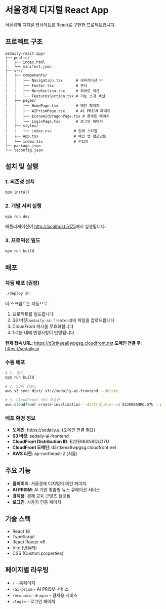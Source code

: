 # 서울경제 디지털 React App

서울경제 디지털 웹사이트를 React로 구현한 프로젝트입니다.

## 프로젝트 구조

```
sedaily-react-app/
├── public/
│   ├── index.html
│   └── manifest.json
├── src/
│   ├── components/
│   │   ├── Navigation.tsx      # 네비게이션 바
│   │   ├── Footer.tsx          # 푸터
│   │   ├── HeroSection.tsx     # 히어로 섹션
│   │   └── FeaturesSection.tsx # 기능 소개 섹션
│   ├── pages/
│   │   ├── HomePage.tsx        # 메인 페이지
│   │   ├── AIPrismPage.tsx     # AI PRISM 페이지
│   │   ├── EconomicDragonPage.tsx # 경제용 페이지
│   │   └── LoginPage.tsx       # 로그인 페이지
│   ├── styles/
│   │   └── index.css          # 전체 스타일
│   ├── App.tsx                # 메인 앱 컴포넌트
│   └── index.tsx              # 진입점
├── package.json
└── tsconfig.json
```

## 설치 및 실행

### 1. 의존성 설치
```bash
npm install
```

### 2. 개발 서버 실행
```bash
npm run dev
```

애플리케이션이 [http://localhost:5175](http://localhost:5175)에서 실행됩니다.

### 3. 프로덕션 빌드
```bash
npm run build
```

## 배포

### 자동 배포 (권장)
```bash
./deploy.sh
```

이 스크립트는 자동으로:
1. 프로젝트를 빌드합니다
2. S3 버킷(`sedaily-ai-frontend`)에 파일을 업로드합니다
3. CloudFront 캐시를 무효화합니다
4. 1-2분 내에 변경사항이 반영됩니다

**현재 접속 URL**: https://d3rtkeea8wpgsg.cloudfront.net
**도메인 연결 후**: https://sedaily.ai

### 수동 배포
```bash
# 1. 빌드
npm run build

# 2. S3에 업로드
aws s3 sync dist/ s3://sedaily-ai-frontend --delete

# 3. CloudFront 캐시 무효화
aws cloudfront create-invalidation --distribution-id E22E86ANRQLD7U --paths "/*"
```

### 배포 환경 정보
- **도메인**: https://sedaily.ai (도메인 연결 필요)
- **S3 버킷**: sedaily-ai-frontend
- **CloudFront Distribution ID**: E22E86ANRQLD7U
- **CloudFront 도메인**: d3rtkeea8wpgsg.cloudfront.net
- **AWS 리전**: ap-northeast-2 (서울)

## 주요 기능

- **홈페이지**: 서울경제 디지털의 메인 페이지
- **AI PRISM**: AI 기반 맞춤형 뉴스 큐레이션 서비스
- **경제용**: 경제 교육 콘텐츠 플랫폼
- **로그인**: 사용자 인증 페이지

## 기술 스택

- React 18
- TypeScript
- React Router v6
- Vite (번들러)
- CSS (Custom properties)

## 페이지별 라우팅

- `/` - 홈페이지
- `/ai-prism` - AI PRISM 서비스
- `/economic-dragon` - 경제용 서비스
- `/login` - 로그인 페이지